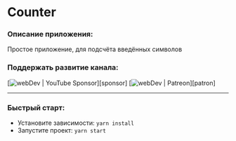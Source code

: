 # Counter

### Описание приложения:
Простое приложение, для подсчёта введённых символов

### Поддержать развитие канала:
[<img alt="webDev | YouTube Sponsor" src="https://img.shields.io/badge/Become a sponsor-F70000.svg?&style=for-the-badge&logo=youtube&logoColor=fff" />][sponsor]
[<img alt="webDev | Patreon" src="https://img.shields.io/badge/Become a patron-EF6451.svg?&style=for-the-badge&logo=patreon&logoColor=fff" />][patron]

---

### Быстрый старт:
- Установите зависимости: `yarn install`
- Запустите проект: `yarn start`

